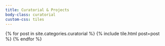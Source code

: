 ```yaml
---
title: Curatorial & Projects
body-class: curatorial
custom-css: tiles
---
```


<div id="grid">
{% for post in site.categories.curatorial %}
    {% include tile.html post=post %}
{% endfor %}
</div>
